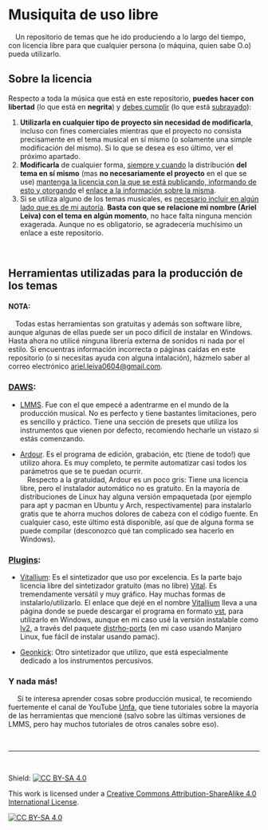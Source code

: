 # Musiquita de uso libre
&emsp;Un repositorio de temas que he ido produciendo a lo largo del tiempo, con licencia libre para que cualquier persona (o máquina, quien sabe O.o) pueda utilizarlo.

## Sobre la licencia
Respecto a toda la música que está en este repositorio, **puedes hacer con libertad** (lo que está en **negrita**) y <ins> debes cumplir</ins> (lo que está <ins>subrayado</ins>):
<br>
1. **Utilizarla en cualquier tipo de proyecto sin necesidad de modificarla**, incluso con fines comerciales mientras que el proyecto no consista precisamente en el tema musical en sí mismo (o solamente una simple modificación del mismo). Si lo que se desea es eso último, ver el próximo apartado.
2. **Modificarla** de cualquier forma, <ins>siempre y cuando</ins> la distribución <b>del tema en sí mismo</b> (mas **no necesariamente el proyecto** en el que se use) <ins>mantenga la licencia con la que se está publicando, informando de esto y otorgando</ins> el [enlace a la información sobre la misma][cc-by-sa].
3. Si se utiliza alguno de los temas musicales, es <ins>necesario incluir en algún lado que es de mi autoría</ins>. **Basta con que se relacione mi nombre (Ariel Leiva) con el tema en algún momento**, no hace falta ninguna mención exagerada. Aunque no es obligatorio, se agradecería muchísimo un enlace a este repositorio.

<br>

## Herramientas utilizadas para la producción de los temas
#### NOTA:
&emsp;Todas estas herramientas son gratuitas y además son software libre, aunque algunas de ellas puede ser un poco difícil de instalar en Windows. Hasta ahora no utilicé ninguna librería externa de sonidos ni nada por el estilo. Si encuentras información incorrecta o páginas caídas en este repositorio (o si necesitas ayuda con alguna intalación), házmelo saber al correo electrónico ariel.leiva0604@gmail.com.

### [DAWS](https://es.wikipedia.org/wiki/Estaci%C3%B3n_de_trabajo_de_audio_digital):

- [LMMS](https://lmms.io/). Fue con el que empecé a adentrarme en el mundo de la producción musical. No es perfecto y tiene bastantes limitaciones, pero es sencillo y práctico. Tiene una sección de presets que utiliza los instrumentos que vienen por defecto, recomiendo hecharle un vistazo si estás comenzando.

- [Ardour](https://ardour.org/). Es el programa de edición, grabación, etc (tiene de todo!) que utilizo ahora. Es muy completo, te permite automatizar casi todos los parámetros que se te puedan ocurrir.
<br>&emsp;Respecto a la gratuidad, Ardour es un poco gris: Tiene una licencia libre, pero el instalador automático no es gratuito. En la mayoría de distribuciones de Linux hay alguna versión empaquetada (por ejemplo para apt y pacman en Ubuntu y Arch, respectivamente) para instalarlo gratis que te ahorra muchos dolores de cabeza con el código fuente. En cualquier caso, este último está disponible, así que de alguna forma se puede compilar (desconozco qué tan complicado sea hacerlo en Windows).

### [Plugins](https://es.wikipedia.org/wiki/Complemento_(inform%C3%A1tica)):

- [Vitallium](https://kx.studio/Repositories:Plugins#vitalium-vst): Es el sintetizador que uso por excelencia. Es la parte bajo licencia libre del sintetizador gratuito (mas no libre) [Vital](https://vital.audio/). Es tremendamente versátil y muy gráfico. Hay muchas formas de instalarlo/utilizarlo. El enlace que dejé en el nombre [Vitallium](https://kx.studio/Repositories:Plugins#vitalium-vst) lleva a una página donde se puede descargar el programa en formato [vst](https://es.wikipedia.org/wiki/Virtual_Studio_Technology), para utilizarlo en Windows, aunque en mi caso usé la versión instalable como [lv2](https://es.wikipedia.org/wiki/LV2), a través del paquete [distrho-ports](https://github.com/DISTRHO/DISTRHO-Ports) (en mi caso usando Manjaro Linux, fue fácil de instalar usando pamac).

- [Geonkick](https://geonkick.org/): Otro sintetizador que utilizo, que está especialmente dedicado a los instrumentos percusivos. 



### Y nada más!
&emsp; Si te interesa aprender cosas sobre producción musical, te recomiendo fuertemente el canal de YouTube [Unfa](https://www.youtube.com/@unfa00), que tiene tutoriales sobre la mayoría de las herramientas que mencioné (salvo sobre las últimas versiones de LMMS, pero hay muchos tutoriales de otros canales sobre eso).

<br>

---

<br>

Shield: [![CC BY-SA 4.0][cc-by-sa-shield]][cc-by-sa]

This work is licensed under a
[Creative Commons Attribution-ShareAlike 4.0 International License][cc-by-sa].

[![CC BY-SA 4.0][cc-by-sa-image]][cc-by-sa]

[cc-by-sa]: https://creativecommons.org/licenses/by-sa/4.0/
[cc-by-sa-image]: https://licensebuttons.net/l/by-sa/4.0/88x31.png
[cc-by-sa-shield]: https://img.shields.io/badge/License-CC%20BY--SA%204.0-lightgrey.svg
